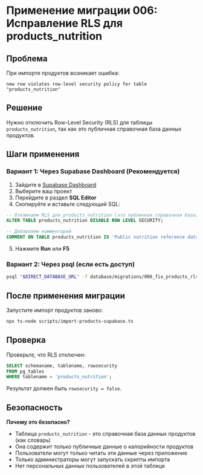 # Применение миграции 006: Исправление RLS для products_nutrition

## Проблема
При импорте продуктов возникает ошибка:
```
new row violates row-level security policy for table "products_nutrition"
```

## Решение
Нужно отключить Row-Level Security (RLS) для таблицы `products_nutrition`, так как это публичная справочная база данных продуктов.

## Шаги применения

### Вариант 1: Через Supabase Dashboard (Рекомендуется)

1. Зайдите в [Supabase Dashboard](https://supabase.com/dashboard)
2. Выберите ваш проект
3. Перейдите в раздел **SQL Editor**
4. Скопируйте и вставьте следующий SQL:

```sql
-- Отключаем RLS для products_nutrition (это публичная справочная база)
ALTER TABLE products_nutrition DISABLE ROW LEVEL SECURITY;

-- Добавляем комментарий
COMMENT ON TABLE products_nutrition IS 'Public nutrition reference database - no RLS needed';
```

5. Нажмите **Run** или **F5**

### Вариант 2: Через psql (если есть доступ)

```bash
psql "$DIRECT_DATABASE_URL" -f database/migrations/006_fix_products_rls.sql
```

## После применения миграции

Запустите импорт продуктов заново:

```bash
npx ts-node scripts/import-products-supabase.ts
```

## Проверка

Проверьте, что RLS отключен:

```sql
SELECT schemaname, tablename, rowsecurity 
FROM pg_tables 
WHERE tablename = 'products_nutrition';
```

Результат должен быть `rowsecurity = false`.

## Безопасность

**Почему это безопасно?**
- Таблица `products_nutrition` - это справочная база данных продуктов (как словарь)
- Она содержит только публичные данные о калорийности продуктов
- Пользователи могут только читать эти данные через приложение
- Только администраторы могут запускать скрипты импорта
- Нет персональных данных пользователей в этой таблице

